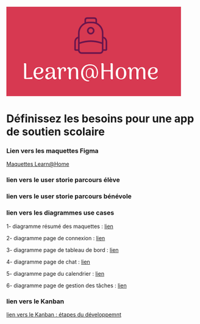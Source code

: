 ![logo](https://github.com/mintoug/anissamandhouj-10-11032011/blob/main/Capture%20d%E2%80%99%C3%A9cran%20(136).png)       

# Définissez les besoins pour une app de soutien scolaire

### Lien vers les maquettes Figma

[Maquettes Learn@Home](https://www.figma.com/file/hqjVwLUyAx4EtOWz4RNWdh/Learn%40Home?node-id=14%3A2"Learn@Home")

### lien vers le user storie parcours élève

### lien vers le user storie parcours bénévole

### lien vers les diagrammes use cases

   1- diagramme résumé des maquettes : [lien](https://github.com/mintoug/anissamandhouj-10-11032011/blob/main/use%20cases/diagramme%20g%C3%A9n%C3%A9ral%20-%20user-stories%20g%C3%A9n%C3%A9ral.jpeg)
   
   2- diagramme page de connexion : [lien](https://github.com/mintoug/anissamandhouj-10-11032011/blob/main/use%20cases/diagramme%20g%C3%A9n%C3%A9ral%20-%20page%20connexion.jpeg)
   
   3- diagramme page de tableau de bord : [lien](https://github.com/mintoug/anissamandhouj-10-11032011/blob/main/use%20cases/diagramme%20g%C3%A9n%C3%A9ral%20-%20page%20dashboard.jpeg)
   
   4- diagramme page de chat : [lien](https://github.com/mintoug/anissamandhouj-10-11032011/blob/main/use%20cases/diagramme%20g%C3%A9n%C3%A9ral%20-%20page%20chat.jpeg)
   
   5- diagramme page du calendrier : [lien](https://github.com/mintoug/anissamandhouj-10-11032011/blob/main/use%20cases/diagramme%20g%C3%A9n%C3%A9ral%20-%20page%20calendrier.jpeg)
   
   6- diagramme page de gestion des tâches : [lien](https://github.com/mintoug/anissamandhouj-10-11032011/blob/main/use%20cases/diagramme%20g%C3%A9n%C3%A9ral%20-%20gestion%20des%20t%C3%A2ches.jpeg)
   
   
   ###  lien vers le Kanban
   [lien vers le Kanban : étapes du développemnt](https://www.notion.so/5eb25891757f46c89c184872aca49fc7?v=bcbed2567bdd42a9a4757fc1134f2642)
